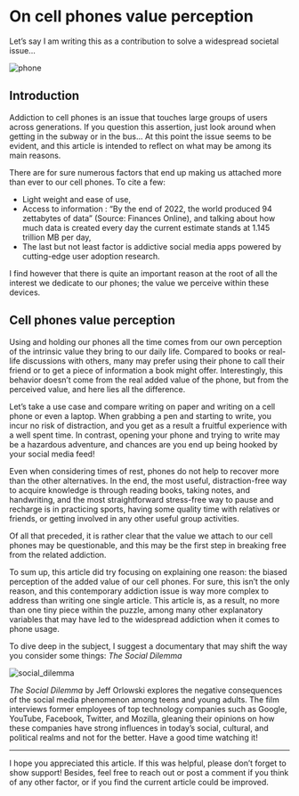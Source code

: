 # On cell phones value perception

Let’s say I am writing this as a contribution to solve a widespread societal issue...

![phone](https://github.com/Abdelhaq-Bensghir/articles/assets/34965389/e0570c27-9743-4d57-9909-b3b4376f1deb)

## Introduction

Addiction to cell phones is an issue that touches large groups of users across generations. If you question this assertion, just look around when getting in the subway or in the bus... At this point the issue seems to be evident, and this article is intended to reflect on what may be among its main reasons.

There are for sure numerous factors that end up making us attached more than ever to our cell phones. To cite a few:

- Light weight and ease of use,
- Access to information : “By the end of 2022, the world produced 94 zettabytes of data” (Source: Finances Online), and talking about how much data is created every day the current estimate stands at 1.145 trillion MB per day,
- The last but not least factor is addictive social media apps powered by cutting-edge user adoption research.

I find however that there is quite an important reason at the root of all the interest we dedicate to our phones; the value we perceive within these devices.

## Cell phones value perception

Using and holding our phones all the time comes from our own perception of the intrinsic value they bring to our daily life. Compared to books or real-life discussions with others, many may prefer using their phone to call their friend or to get a piece of information a book might offer. Interestingly, this behavior doesn’t come from the real added value of the phone, but from the perceived value, and here lies all the difference.

Let’s take a use case and compare writing on paper and writing on a cell phone or even a laptop. When grabbing a pen and starting to write, you incur no risk of distraction, and you get as a result a fruitful experience with a well spent time. In contrast, opening your phone and trying to write may be a hazardous adventure, and chances are you end up being hooked by your social media feed!

Even when considering times of rest, phones do not help to recover more than the other alternatives. In the end, the most useful, distraction-free way to acquire knowledge is through reading books, taking notes, and handwriting, and the most straightforward stress-free way to pause and recharge is in practicing sports, having some quality time with relatives or friends, or getting involved in any other useful group activities.

Of all that preceded, it is rather clear that the value we attach to our cell phones may be questionable, and this may be the first step in breaking free from the related addiction.

To sum up, this article did try focusing on explaining one reason: the biased perception of the added value of our cell phones. For sure, this isn’t the only reason, and this contemporary addiction issue is way more complex to address than writing one single article. This article is, as a result, no more than one tiny piece within the puzzle, among many other explanatory variables that may have led to the widespread addiction when it comes to phone usage.

To dive deep in the subject, I suggest a documentary that may shift the way you consider some things: *The Social Dilemma*

![social_dilemma](https://github.com/Abdelhaq-Bensghir/articles/assets/34965389/9bb9a5e2-03da-4575-8502-4a53c514e726)

*The Social Dilemma* by Jeff Orlowski explores the negative consequences of the social media phenomenon among teens and young adults. The film interviews former employees of top technology companies such as Google, YouTube, Facebook, Twitter, and Mozilla, gleaning their opinions on how these companies have strong influences in today’s social, cultural, and political realms and not for the better. Have a good time watching it!

---

I hope you appreciated this article. If this was helpful, please don’t forget to show support! Besides, feel free to reach out or post a comment if you think of any other factor, or if you find the current article could be improved.
